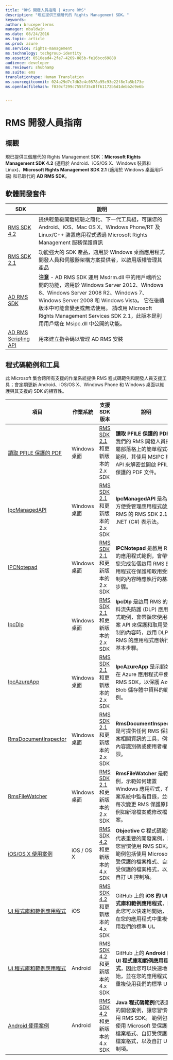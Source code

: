 ```yaml
---
title: "RMS 開發人員指南 | Azure RMS"
description: "現在提供三個層代的 Rights Management SDK。"
keywords: 
author: bruceperlerms
manager: mbaldwin
ms.date: 08/24/2016
ms.topic: article
ms.prod: azure
ms.service: rights-management
ms.technology: techgroup-identity
ms.assetid: 0510ead4-2fe7-4269-885b-fe16bcc69888
audience: developer
ms.reviewer: shubhamp
ms.suite: ems
translationtype: Human Translation
ms.sourcegitcommit: 024a29d7c7db2e4c0578a95c93e22f8e7a5b173e
ms.openlocfilehash: f030cf299c7555f35c8ff61172b5d1debb2c9e6b


---
```


# RMS 開發人員指南

## 概觀 ##
現已提供三個層代的 Rights Management SDK：**Microsoft Rights Management SDK 4.2** (適用於 Android、iOS/OS X、Windows 裝置和 Linux)、**Microsoft Rights Management SDK 2.1** (適用於 Windows 桌面用戶端) 和已取代的 **AD RMS SDK**。

## 軟體開發套件 ##
| SDK | 說明 |
|------|---------|
| [RMS SDK 4.2](active-directory-rights-management-services-multi-platform-thin-client-sdk-portal.md) | 提供輕量級開發經驗之簡化、下一代工具組，可讓您的 Android、iOS、Mac OS X、Windows Phone/RT 及 Linux/C++ 裝置應用程式透過 Microsoft Rights Management 服務保護資訊 |
| [RMS SDK 2.1](microsoft-information-protection-and-control-client-portal.md) | 功能強大的 SDK 產品，適用於 Windows 桌面應用程式開發人員和伺服器架構方案提供者，以啟用版權管理其產品|
|[AD RMS SDK]()|**注意** - AD RMS SDK 運用 Msdrm.dll 中的用戶端所公開的功能，適用於 Windows Server 2012、Windows 8、Windows Server 2008 R2、Windows 7、Windows Server 2008 和 Windows Vista。 它在後續版本中可能會變更或無法使用。 請改用 Microsoft Rights Management Services SDK 2.1，此版本是利用用戶端在 Msipc.dll 中公開的功能。|
|[AD RMS Scripting API]()| 用來建立指令碼以管理 AD RMS 安裝|

## 程式碼範例和工具 ##
此 Microsoft 集合跨所有支援的作業系統提供 RMS 程式碼範例和開發人員支援工具；會定期更新 Android、iOS/OS X、Windows Phone 和 Windows 桌面以維護與其支援的 SDK 的相容性。

| 項目 | 作業系統 | 支援 SDK 版本 | 說明 |
|------|------------------|------------------------|-------------|
| [讀取 PFILE 保護的 PDF](https://blogs.msdn.microsoft.com/rms/2015/11/09/reading-a-pfile-protected-pdf/) | Windows 桌面| [RMS SDK 2.1](microsoft-information-protection-and-control-client-portal.md) 和更新版本的 2.x SDK | **讀取 PFILE 保護的 PDF** 是我們的 RMS 開發人員的專屬部落格上的簡單程式碼範例，其使用 MSIPC 檔案 API 來解密並開啟 PFILE 保護的 PDF 文件。|
| [IpcManagedAPI](https://github.com/Azure-Samples/active-directory-dotnet-rms) | Windows 桌面 | [RMS SDK 2.1](microsoft-information-protection-and-control-client-portal.md) 和更新版本的 2.x SDK | **IpcManagedAPI** 是為了方便受管理應用程式啟用 RMS 的 RMS SDK 2.1 的 .NET (C#) 表示法。|
| [IPCNotepad](https://code.msdn.microsoft.com/ipcnotepad-sample-f67dae80) | Windows 桌面 | [RMS SDK 2.1](microsoft-information-protection-and-control-client-portal.md) 和更新版本的 2.x SDK| **IPCNotepad** 是啟用 RMS 的應用程式範例，會帶領您完成每個啟用 RMS 的應用程式在保護和取用受限制的內容時應執行的基本步驟。|
| [IpcDlp](https://github.com/Azure-Samples/active-directory-dotnet-rms)|Windows 桌面|[RMS SDK 2.1](microsoft-information-protection-and-control-client-portal.md) 和更新版本的 2.x SDK|**IpcDlp** 是啟用 RMS 的資料流失防護 (DLP) 應用程式範例，會帶領您使用檔案 API 來保護和取用受限制的內容時，啟用 DLP RMS 的應用程式應執行的基本步驟。|
| [IpcAzureApp](https://github.com/Azure-Samples/active-directory-dotnet-rms) | Windows 桌面|[RMS SDK 2.1](microsoft-information-protection-and-control-client-portal.md) 和更新版本的 2.x SDK|**IpcAzureApp** 是示範如何在 Azure 應用程式中使用 RMS SDK，以保護 Azure Blob 儲存體中資料的範例。|
| [RmsDocumentInspector](https://github.com/Azure-Samples/active-directory-dotnet-rms) | Windows 桌面|[RMS SDK 2.1](microsoft-information-protection-and-control-client-portal.md) 和更新版本的 2.x SDK|**RmsDocumentInspector** 是可提供任何 RMS 保護檔案相關資訊的工具，例如內容識別碼或使用者權限。|
| [RmsFileWatcher](https://github.com/Azure-Samples/active-directory-dotnet-rms) | Windows 桌面|[RMS SDK 2.1](microsoft-information-protection-and-control-client-portal.md) 和更新版本的 2.x SDK|**RmsFileWatcher** 是範例，示範如何建置 Windows 應用程式，在檔案系統中監看目錄，並在每次變更 RMS 保護原則，例如新增檔案或修改檔案。|
| [iOS/OS X 使用案例](https://msdn.microsoft.com/library/dn758307(v=vs.85).aspx) |iOS / OS X|[RMS SDK 4.2](active-directory-rights-management-services-multi-platform-thin-client-sdk-portal.md) 和更新版本的 4.x SDK|**Objective C** 程式碼範例代表重要的開發案例，讓您習慣使用 RMS SDK。 範例包括使用 Microsoft 受保護的檔案格式、自訂受保護的檔案格式，以及自訂 UI 控制項。|
| [UI 程式庫和範例應用程式](https://github.com/AzureAD/rms-sdk-ui-for-ios) |iOS|[RMS SDK 4.2](active-directory-rights-management-services-multi-platform-thin-client-sdk-portal.md) 和更新版本的 4.x SDK|GitHub 上的 **iOS 的 UI 程式庫和範例應用程式**，因此您可以快速地開始，並在您的應用程式中重複使用我們的標準 UI。|
| [UI 程式庫和範例應用程式](https://github.com/AzureAD/rms-sdk-ui-for-android) |Android|[RMS SDK 4.2](active-directory-rights-management-services-multi-platform-thin-client-sdk-portal.md) 和更新版本的 4.x SDK|GitHub 上的 **Android 的 UI 程式庫和範例應用程式**，因此您可以快速地開始，並在您的應用程式中重複使用我們的標準 UI。|
| [Android 使用案例](https://msdn.microsoft.com/en-us/library/dn758246(v=vs.85).aspx) |Android|[RMS SDK 4.2](active-directory-rights-management-services-multi-platform-thin-client-sdk-portal.md) 和更新版本的 4.x SDK|**Java 程式碼範例**代表重要的開發案例，讓您習慣使用 RMS SDK。 範例包括使用 Microsoft 受保護的檔案格式、自訂受保護的檔案格式，以及自訂 UI 控制項。|



<!--HONumber=Aug16_HO4-->


